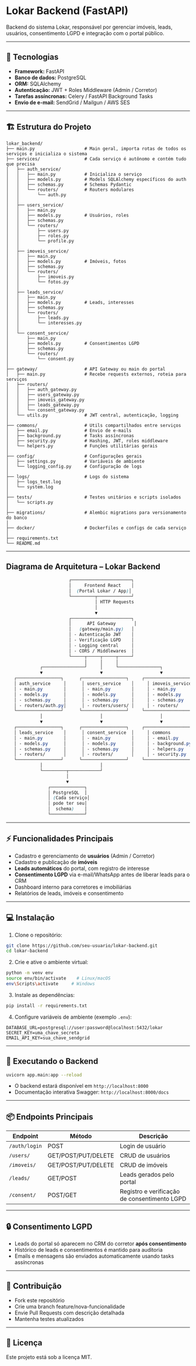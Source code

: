 # Lokar Backend (FastAPI)

Backend do sistema Lokar, responsável por gerenciar imóveis, leads, usuários, consentimento LGPD e integração com o portal público.

---

## 🚀 Tecnologias

* **Framework:** FastAPI
* **Banco de dados:** PostgreSQL
* **ORM:** SQLAlchemy
* **Autenticação:** JWT + Roles Middleware (Admin / Corretor)
* **Tarefas assíncronas:** Celery / FastAPI Background Tasks
* **Envio de e-mail:** SendGrid / Mailgun / AWS SES

---

## 🏗 Estrutura do Projeto

```
lokar_backend/
├── main.py                   # Main geral, importa rotas de todos os serviços e inicializa o sistema
├── services/                 # Cada serviço é autônomo e contém tudo que precisa
│   ├── auth_service/
│   │   ├── main.py           # Inicializa o serviço
│   │   ├── models.py         # Models SQLAlchemy específicos do auth
│   │   ├── schemas.py        # Schemas Pydantic
│   │   └── routers/          # Routers modulares
│   │       └── auth.py
│   │
│   ├── users_service/
│   │   ├── main.py
│   │   ├── models.py         # Usuários, roles
│   │   ├── schemas.py
│   │   └── routers/
│   │       ├── users.py
│   │       ├── roles.py
│   │       └── profile.py
│   │
│   ├── imoveis_service/
│   │   ├── main.py
│   │   ├── models.py         # Imóveis, fotos
│   │   ├── schemas.py
│   │   └── routers/
│   │       ├── imoveis.py
│   │       └── fotos.py
│   │
│   ├── leads_service/
│   │   ├── main.py
│   │   ├── models.py         # Leads, interesses
│   │   ├── schemas.py
│   │   └── routers/
│   │       ├── leads.py
│   │       └── interesses.py
│   │
│   └── consent_service/
│       ├── main.py
│       ├── models.py         # Consentimentos LGPD
│       ├── schemas.py
│       └── routers/
│           └── consent.py
│
├── gateway/                  # API Gateway ou main do portal
│   ├── main.py               # Recebe requests externos, roteia para serviços
│   ├── routers/
│   │   ├── auth_gateway.py
│   │   ├── users_gateway.py
│   │   ├── imoveis_gateway.py
│   │   ├── leads_gateway.py
│   │   └── consent_gateway.py
│   └── utils.py              # JWT central, autenticação, logging
│
├── commons/                  # Utils compartilhados entre serviços
│   ├── email.py              # Envio de e-mails
│   ├── background.py         # Tasks assíncronas
│   ├── security.py           # Hashing, JWT, roles middleware
│   └── helpers.py            # Funções utilitárias gerais
│
├── config/                   # Configurações gerais
│   ├── settings.py           # Variáveis de ambiente
│   └── logging_config.py     # Configuração de logs
│
├── logs/                     # Logs do sistema
│   ├── logs_test.log
│   └── system.log
│
├── tests/                    # Testes unitários e scripts isolados
│   └── scripts.py
│
├── migrations/               # Alembic migrations para versionamento do banco
│
├── docker/                   # Dockerfiles e configs de cada serviço
│
├── requirements.txt
└── README.md

```

---
## Diagrama de Arquitetura – Lokar Backend
```css
                        ┌───────────────────────┐
                        │     Frontend React    │
                        │  (Portal Lokar / App)│
                        └─────────┬─────────────┘
                                  │ HTTP Requests
                                  │
                                  ▼
                        ┌───────────────────────┐
                        │      API Gateway       │
                        │   (gateway/main.py)   │
                        │ - Autenticação JWT    │
                        │ - Verificação LGPD    │
                        │ - Logging central     │
                        │ - CORS / Middlewares  │
                        └─────┬─────┬─────┬─────┘
                              │     │     │
             ┌────────────────┘     │     └────────────────┐
             ▼                      ▼                      ▼
   ┌─────────────────┐      ┌─────────────────┐     ┌─────────────────┐
   │ auth_service     │      │ users_service    │     │ imoveis_service │
   │ - main.py        │      │ - main.py        │     │ - main.py       │
   │ - models.py      │      │ - models.py      │     │ - models.py     │
   │ - schemas.py     │      │ - schemas.py     │     │ - schemas.py    │
   │ - routers/auth.py│      │ - routers/users/ │     │ - routers/      │
   └─────────────────┘      └─────────────────┘     └─────────────────┘
             │                      │                      │
             ▼                      ▼                      ▼
   ┌─────────────────┐      ┌─────────────────┐     ┌─────────────────┐
   │ leads_service    │      │ consent_service  │     │ commons          │
   │ - main.py        │      │ - main.py        │     │ - email.py       │
   │ - models.py      │      │ - models.py      │     │ - background.py  │
   │ - schemas.py     │      │ - schemas.py     │     │ - helpers.py     │
   │ - routers/       │      │ - routers/       │     │ - security.py    │
   └─────────────────┘      └─────────────────┘     └─────────────────┘
             │                      │
             └─────────┬────────────┘
                       │
                       ▼
                ┌─────────────┐
                │ PostgreSQL  │
                │ (Cada serviço│
                │ pode ter seu│
                │  schema)    │
                └─────────────┘
```
---

## ⚡ Funcionalidades Principais

* Cadastro e gerenciamento de **usuários** (Admin / Corretor)
* Cadastro e publicação de **imóveis**
* **Leads automáticos** do portal, com registro de interesse
* **Consentimento LGPD** via e-mail/WhatsApp antes de liberar leads para o CRM
* Dashboard interno para corretores e imobiliárias
* Relatórios de leads, imóveis e consentimento

---

## 💻 Instalação

1. Clone o repositório:

```bash
git clone https://github.com/seu-usuario/lokar-backend.git
cd lokar-backend
```

2. Crie e ative o ambiente virtual:

```bash
python -m venv env
source env/bin/activate    # Linux/macOS
env\Scripts\activate     # Windows
```

3. Instale as dependências:

```bash
pip install -r requirements.txt
```

4. Configure variáveis de ambiente (exemplo `.env`):

```
DATABASE_URL=postgresql://user:password@localhost:5432/lokar
SECRET_KEY=uma_chave_secreta
EMAIL_API_KEY=sua_chave_sendgrid
```

---

## 🚀 Executando o Backend

```bash
uvicorn app.main:app --reload
```

* O backend estará disponível em `http://localhost:8000`
* Documentação interativa Swagger: `http://localhost:8000/docs`

---

## 📦 Endpoints Principais

| Endpoint      | Método              | Descrição                                    |
| ------------- | ------------------- | -------------------------------------------- |
| `/auth/login` | POST                | Login de usuário                             |
| `/users/`     | GET/POST/PUT/DELETE | CRUD de usuários                             |
| `/imoveis/`   | GET/POST/PUT/DELETE | CRUD de imóveis                              |
| `/leads/`     | GET/POST            | Leads gerados pelo portal                    |
| `/consent/`   | POST/GET            | Registro e verificação de consentimento LGPD |

---

## 🔒 Consentimento LGPD

* Leads do portal só aparecem no CRM do corretor **após consentimento**
* Histórico de leads e consentimentos é mantido para auditoria
* Emails e mensagens são enviados automaticamente usando tasks assíncronas

---

## 🤝 Contribuição

* Fork este repositório
* Crie uma branch feature/nova-funcionalidade
* Envie Pull Requests com descrição detalhada
* Mantenha testes atualizados

---

## 📜 Licença

Este projeto está sob a licença MIT.
